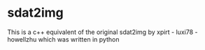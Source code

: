 # sdat2img
This is a c++ equivalent of the original sdat2img by xpirt - luxi78 - howellzhu which was written in python
